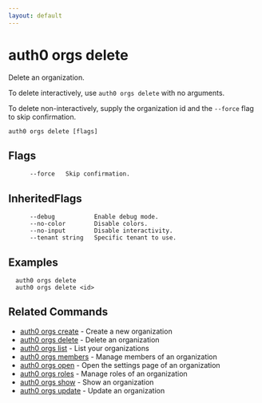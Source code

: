 ```yaml
---
layout: default
---
```

# auth0 orgs delete

Delete an organization.

To delete interactively, use `auth0 orgs delete` with no arguments.

To delete non-interactively, supply the organization id and the `--force` flag to skip confirmation.

```
auth0 orgs delete [flags]
```


## Flags

```
      --force   Skip confirmation.
```


## InheritedFlags

```
      --debug           Enable debug mode.
      --no-color        Disable colors.
      --no-input        Disable interactivity.
      --tenant string   Specific tenant to use.
```

## Examples

```
  auth0 orgs delete
  auth0 orgs delete <id>
```


## Related Commands

- [auth0 orgs create](auth0_orgs_create.md) - Create a new organization
- [auth0 orgs delete](auth0_orgs_delete.md) - Delete an organization
- [auth0 orgs list](auth0_orgs_list.md) - List your organizations
- [auth0 orgs members](auth0_orgs_members.md) - Manage members of an organization
- [auth0 orgs open](auth0_orgs_open.md) - Open the settings page of an organization
- [auth0 orgs roles](auth0_orgs_roles.md) - Manage roles of an organization
- [auth0 orgs show](auth0_orgs_show.md) - Show an organization
- [auth0 orgs update](auth0_orgs_update.md) - Update an organization


